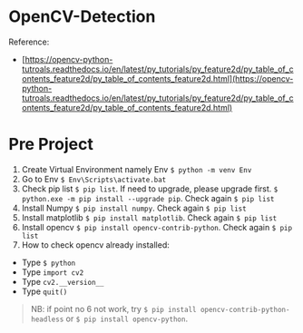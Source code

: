 # OpenCV-Detection

Reference:

- [https://opencv-python-tutroals.readthedocs.io/en/latest/py_tutorials/py_feature2d/py_table_of_contents_feature2d/py_table_of_contents_feature2d.html](https://opencv-python-tutroals.readthedocs.io/en/latest/py_tutorials/py_feature2d/py_table_of_contents_feature2d/py_table_of_contents_feature2d.html)

# Pre Project

1. Create Virtual Environment namely Env `$ python -m venv Env`
2. Go to Env `$ Env\Scripts\activate.bat`
3. Check pip list `$ pip list`. If need to upgrade, please upgrade first. `$ python.exe -m pip install --upgrade pip`. Check again `$ pip list`
4. Install Numpy `$ pip install numpy`. Check again `$ pip list`
5. Install matplotlib `$ pip install matplotlib`. Check again `$ pip list`
6. Install opencv `$ pip install opencv-contrib-python`. Check again `$ pip list`
7. How to check opencv already installed:

- Type `$ python`
- Type `import cv2`
- Type `cv2.__version__`
- Type `quit()`

> NB: if point no 6 not work, try `$ pip install opencv-contrib-python-headless` or `$ pip install opencv-python`.
